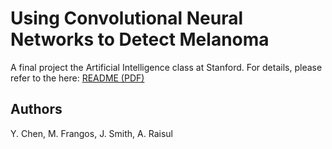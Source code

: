 # Using Convolutional Neural Networks to Detect Melanoma

A final project the Artificial Intelligence class at Stanford. For details, please refer to the here: [README (PDF)](README.pdf)

## Authors
Y. Chen, M. Frangos, J. Smith, A. Raisul
